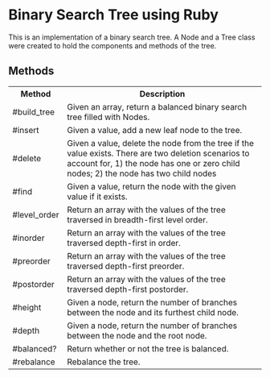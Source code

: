 <h1>Binary Search Tree using Ruby</h1>

<p>This is an implementation of a binary search tree. A Node and a Tree class were created to hold the components and methods of the tree.</p>

<h2>Methods</h2>
<table>
    <tr>
        <th>Method</th>
        <th>Description</th>
    </tr>
    <tr>
        <td>#build_tree</td>
        <td>Given an array, return a balanced binary search tree filled with Nodes.</td>
    </tr>
    <tr>
        <td>#insert</td>
        <td>Given a value, add a new leaf node to the tree.</td>
    </tr>
    <tr>
        <td>#delete</td>
        <td>Given a value, delete the node from the tree if the value exists. There are two deletion scenarios to account for, 1) the node has one or zero child nodes; 2) the node has two child nodes</td>
    </tr>
    <tr>
        <td>#find</td>
        <td>Given a value, return the node with the given value if it exists.</td>
    </tr>
    <tr>
        <td>#level_order</td>
        <td>Return an array with the values of the tree traversed in breadth-first level order.</td>
    </tr>
    <tr>
        <td>#inorder</td>
        <td>Return an array with the values of the tree traversed depth-first in order.</td>
    </tr>
    <tr>
        <td>#preorder</td>
        <td>Return an array with the values of the tree traversed depth-first preorder.</td>
    </tr>
    <tr>
        <td>#postorder</td>
        <td>Return an array with the values of the tree traversed depth-first postorder.</td>
    </tr>
    <tr>
        <td>#height</td>
        <td>Given a node, return the number of branches between the node and its furthest child node.</td>
    </tr>
    <tr>
        <td>#depth</td>
        <td>Given a node, return the number of branches between the node and the root node.</td>
    </tr>
    <tr>
        <td>#balanced?</td>
        <td>Return whether or not the tree is balanced.</td>
    </tr>
    <tr>
        <td>#rebalance</td>
        <td>Rebalance the tree.</td>
    </tr>
</table>
